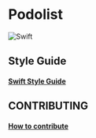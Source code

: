 # Podolist
![Swift](https://img.shields.io/badge/Swift-4.1-orange.svg)

## Style Guide
#### [Swift Style Guide](https://github.com/podoDEV/podolist-ios/blob/develop/swift-style-guide.md)

## CONTRIBUTING
#### [How to contribute](https://github.com/podoDEV/podolist-ios/blob/develop/CONTRIBUTING.md)
